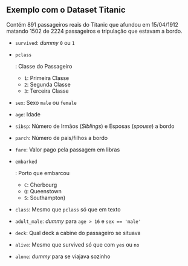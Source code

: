 ## Exemplo com o Dataset Titanic

Contém 891 passageiros reais do Titanic que afundou em 15/04/1912 matando 1502 de 2224 passageiros e tripulação que estavam a bordo.

- `survived`: *dummy* `0` ou `1`

- ```
  pclass
  ```

  : Classe do Passageiro

  - `1`: Primeira Classe
  - `2`: Segunda Classe
  - `3`: Terceira Classe

- `sex`: Sexo `male` ou `female`

- `age`: Idade

- `sibsp`: Número de Irmãos (*Siblings*) e Esposas (*spouse*) a bordo

- `parch`: Número de pais/filhos a bordo

- `fare`: Valor pago pela passagem em libras

- ```
  embarked
  ```

  : Porto que embarcou

  - `C`: Cherbourg
  - `Q`: Queenstown
  - `S`: Southampton)

- `class`: Mesmo que `pclass` só que em texto

- `adult_male`: *dummy* para `age > 16` e `sex == 'male'`

- `deck`: Qual deck a cabine do passageiro se situava

- `alive`: Mesmo que survived só que com `yes` ou `no`

- `alone`: *dummy* para se viajava sozinho